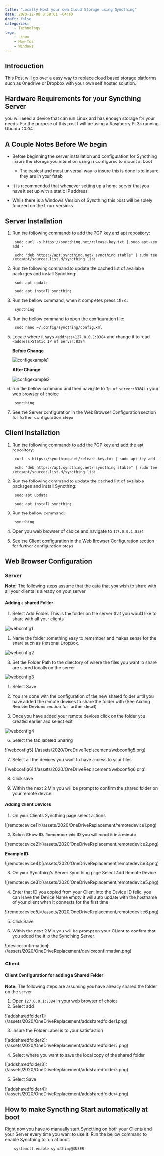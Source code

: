 ```yaml
---
title: "Locally Host your own Cloud Storage using Syncthing"
date: 2020-12-08 8:58:01 -04:00
draft: false
categories:
    - Technology
tags:
    - Linux
    - How-Tos
    - Windows
---
```


## Introduction
This Post will go over a easy way to replace cloud based storage platforms such as Onedrive or Dropbox with your own self hosted solution.

## Hardware Requirements for your Syncthing Server
you will need a device that can run Linux and has enough storage for your needs. For the purpose of this post I will be using a Raspberry Pi 3b running Ubuntu 20.04

## A Couple Notes Before We begin
* Before beginning the server installation and configuration for Syncthing insure the storage you intend on using is configured to mount at boot      
  * The easiest and most universal way to insure this is done is to insure they are in your fstab

* It is recommended that whenever setting up a home server that you have it set up with a static IP address

* While there is a Windows Version of Syncthing this post will be solely focused on the Linux versions

## Server Installation
1. Run the following commands to add the PGP key and apt repository:

        sudo curl -s https://syncthing.net/release-key.txt | sudo apt-key add -

        echo "deb https://apt.syncthing.net/ syncthing stable" | sudo tee /etc/apt/sources.list.d/syncthing.list


2. Run the following command to update the cached list of available packages and install Syncthing:
        
        sudo apt update
        
        sudo apt install syncthing

3. Run the bellow command, when it completes press ctl+c:

        syncthing

4. Run the bellow command to open the configuration file:

        sudo nano ~/.config/syncthing/config.xml

5. Locate where it says ` <address>127.0.0.1:8384 ` and change it to read ` <address>Static IP of Server:8384`

    __Before Change__
    
    ![configexample1](/assets/2020/OneDriveReplacement/configexample1.png)

    __After Change__
    
    ![configexample2](/assets/2020/OneDriveReplacement/configexample2.png)

6. run the bellow command and then navigate to `Ip of server:8384` in your web browser of choice
        
        syncthing

7. See the Server configuration in the Web Browser Configuration section for further configuration steps

## Client Installation
1. Run the following commands to add the PGP key and add the apt repository:

        curl -s https://syncthing.net/release-key.txt | sudo apt-key add -

        echo "deb https://apt.syncthing.net/ syncthing stable" | sudo tee /etc/apt/sources.list.d/syncthing.list

2. Run the following command to update the cached list of available packages and install Syncthing:
        
        sudo apt update
        
        sudo apt install syncthing

3. Run the bellow command:

        syncthing

4. Open you web browser of choice and navigate to `127.0.0.1:8384`

5. See the Client configuration in the Web Browser Configuration section for further configuration steps

## Web Browser Configuration
### Server
__Note:__ The following steps assume that the data that you wish to share with all your clients is already on your server

#### Adding a shared Folder
1. Select Add Folder. This is the folder on the server that you would like to share with all your clients

![webconfig1](/assets/2020/OneDriveReplacement/webconfig1.png)

1. Name the folder something easy to remember and makes sense for the share such as Personal DropBox.

![webconfig2](/assets/2020/OneDriveReplacement/webconfig2.png)

3. Set the Folder Path to the directory of where the files you want to share are stored locally on the server

![webconfig3](/assets/2020/OneDriveReplacement/webconfig3.png)

1. Select Save

2. You are done with the configuration of the new shared folder until you have added the remote devices to share the folder with (See Adding Remote Devices section for further detail)

3. Once you have added your remote devices click on the folder you created earlier and select edit

![webconfig4](/assets/2020/OneDriveReplacement/webconfig4.png)

6. Select the tab labeled Sharing

![webconfig5]:(/assets/2020/OneDriveReplacement/webconfig5.png)

7. Select all the devices you want to have access to your files

![webconfig6]:(/assets/2020/OneDriveReplacement/webconfig6.png)

8. Click save

9. Within the next 2 Min you will be prompt to confirm the shared folder on your remote device.

#### Adding Client Devices
1. On your Clients Syncthing page select actions

![remotedevice1]:(/assets/2020/OneDriveReplacement/remotedevice1.png)

2. Select Show ID. Remember this ID you will need it in a minute

![remotedevice2]:(/assets/2020/OneDriveReplacement/remotedevice2.png)

__Example ID:__

![remotedevice4]:(/assets/2020/OneDriveReplacement/remotedevice3.png)

3. On your Syncthing's Server Syncthing page Select Add Remote Device

![remotedevice3]:(/assets/2020/OneDriveReplacement/remotedevice5.png)

4. Enter that ID you copied from your Client into the Device ID felid. you can leave the Device Name empty it will auto update with the hostname of your client when it connects for the first time

![remotedevice5]:(/assets/2020/OneDriveReplacement/remotedevice6.png)

5. Click Save

6. Within the next 2 Min you will be prompt on your CLient to confirm that you added the it to the Syncthing Server.

![deviceconfirmation]:(/assets/2020/OneDriveReplacement/deviceconfirmation.png)



### Client
#### Client Configuration for adding a Shared Folder
**Note:** The following steps are assuming you have already shared the folder on the server
1. Open `127.0.0.1:8384` in your web browser of choice
2. Select add

![addsharedfolder1]:(/assets/2020/OneDriveReplacement/addsharedfolder1.png)

3. Insure the Folder Label is to your satisfaction

![addsharedfolder2]:(/assets/2020/OneDriveReplacement/addsharedfolder2.png)

4. Select where you want to save the local copy of the shared folder

![addsharedfolder3]:(/assets/2020/OneDriveReplacement/addsharedfolder3.png)

5. Select Save

![addsharedfolder4]:(/assets/2020/OneDriveReplacement/addsharedfolder4.png)

## How to make Syncthing Start automatically at boot
Right now you have to manually start Syncthing on both your Clients and your Server every time you want to use it. Run the bellow command to enable Syncthing to run at boot.
        
        systemctl enable syncthing@$USER

